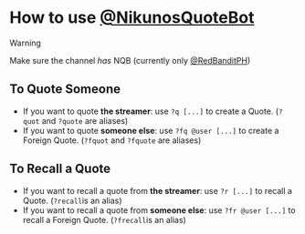 # How to use [@NikunosQuoteBot](https://twitch.tv/NikunosQuoteBot)
> [!WARNING]
> Make sure the channel *has* NQB (currently only [@RedBanditPH](https://twitch.tv/RedBanditPH))

## To Quote Someone
* If you want to quote **the streamer**: use `?q [...]` to create a Quote. (`?quot` and `?quote` are aliases)
* If you want to quote **someone else**: use `?fq @user [...]` to create a Foreign Quote. (`?fquot` and `?fquote` are aliases)

## To Recall a Quote
* If you want to recall a quote from **the streamer**: use `?r [...]` to recall a Quote. (`?recall`is an alias)
* If you want to recall a quote from **someone else**: use `?fr @user [...]` to recall a Foreign Quote. (`?frecall`is an alias)
